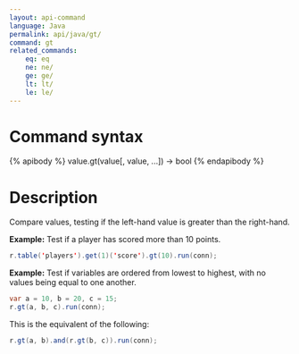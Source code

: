 ```yaml
---
layout: api-command
language: Java
permalink: api/java/gt/
command: gt
related_commands:
    eq: eq
    ne: ne/
    ge: ge/
    lt: lt/
    le: le/
---
```


# Command syntax #

{% apibody %}
value.gt(value[, value, ...]) &rarr; bool
{% endapibody %}

# Description #

Compare values, testing if the left-hand value is greater than the right-hand.

__Example:__ Test if a player has scored more than 10 points.

```java
r.table('players').get(1)('score').gt(10).run(conn);
```

__Example:__ Test if variables are ordered from lowest to highest, with no values being equal to one another.

```java
var a = 10, b = 20, c = 15;
r.gt(a, b, c).run(conn);
```

This is the equivalent of the following:

```java
r.gt(a, b).and(r.gt(b, c)).run(conn);
```
